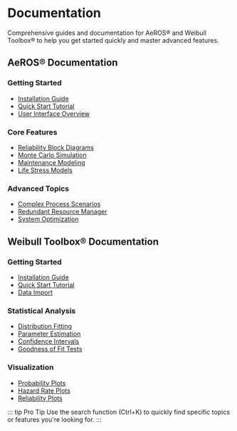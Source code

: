 # Documentation

Comprehensive guides and documentation for AeROS® and Weibull Toolbox® to help you get started quickly and master advanced features.

## AeROS® Documentation

### Getting Started
- [Installation Guide](/documentation/aeros/installation)
- [Quick Start Tutorial](/documentation/aeros/quick-start)
- [User Interface Overview](/documentation/aeros/ui-overview)

### Core Features
- [Reliability Block Diagrams](/documentation/aeros/rbd)
- [Monte Carlo Simulation](/documentation/aeros/monte-carlo)
- [Maintenance Modeling](/documentation/aeros/maintenance)
- [Life Stress Models](/documentation/aeros/life-stress)

### Advanced Topics
- [Complex Process Scenarios](/documentation/aeros/complex-scenarios)
- [Redundant Resource Manager](/documentation/aeros/redundant-resources)
- [System Optimization](/documentation/aeros/optimization)

## Weibull Toolbox® Documentation

### Getting Started
- [Installation Guide](/documentation/weibull/installation)
- [Quick Start Tutorial](/documentation/weibull/quick-start)
- [Data Import](/documentation/weibull/data-import)

### Statistical Analysis
- [Distribution Fitting](/documentation/weibull/distribution-fitting)
- [Parameter Estimation](/documentation/weibull/parameter-estimation)
- [Confidence Intervals](/documentation/weibull/confidence-intervals)
- [Goodness of Fit Tests](/documentation/weibull/goodness-of-fit)

### Visualization
- [Probability Plots](/documentation/weibull/probability-plots)
- [Hazard Rate Plots](/documentation/weibull/hazard-plots)
- [Reliability Plots](/documentation/weibull/reliability-plots)

::: tip Pro Tip
Use the search function (Ctrl+K) to quickly find specific topics or features you're looking for.
:::